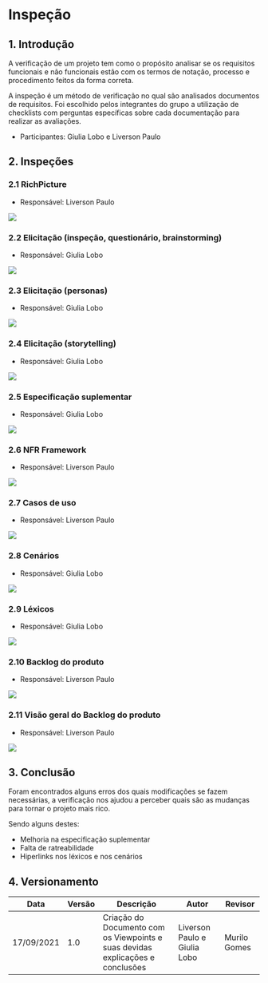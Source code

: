 # Inspeção

## 1. Introdução

A verificação de um projeto tem como o propósito analisar se os requisitos funcionais e não funcionais estão com os termos de notação, processo e procedimento feitos da forma correta.

A inspeção é um método de verificação no qual são analisados documentos de requisitos. Foi escolhido pelos integrantes do grupo a utilização de checklists com perguntas específicas sobre cada documentação para realizar as avaliações.

* Participantes: Giulia Lobo e Liverson Paulo

## 2. Inspeções

### 2.1 RichPicture

* Responsável: Liverson Paulo

![](../../assets/Inspecao_Richpicture.jpeg)

### 2.2 Elicitação (inspeção, questionário, brainstorming)

* Responsável: Giulia Lobo

![](../../assets/Inspecao_Elicitacao_iqb.jpeg)

### 2.3 Elicitação (personas)

* Responsável: Giulia Lobo

![](../../assets/Inspecao_personas.jpeg)

### 2.4 Elicitação (storytelling)

* Responsável: Giulia Lobo

![](../../assets/Inspecao_Storytelling.jpeg)

### 2.5 Especificação suplementar

* Responsável: Giulia Lobo

![](../../assets/Inspecao_especificacao.jpeg)

### 2.6 NFR Framework

* Responsável: Liverson Paulo

![](../../assets/Inspecao_NFR.jpeg)

### 2.7 Casos de uso

* Responsável: Liverson Paulo

![](../../assets/Inspecao_casos_uso.jpeg)

### 2.8 Cenários

* Responsável: Giulia Lobo

![](../../assets/Inspecao_cenarios.jpeg)

### 2.9 Léxicos

* Responsável: Giulia Lobo

![](../../assets/Inspecao_lexicos.jpeg)

### 2.10 Backlog do produto

* Responsável: Liverson Paulo

![](../../assets/Inspecao_backlog_pt1.jpeg)

### 2.11 Visão geral do Backlog do produto

* Responsável: Liverson Paulo

![](../../assets/Inspecao_backlog_pt2.jpeg)

## 3. Conclusão

Foram encontrados alguns erros dos quais modificações se fazem necessárias, a verificação nos ajudou a perceber quais são as mudanças para tornar o projeto mais rico.

Sendo alguns destes:

- Melhoria na especificação suplementar
- Falta de ratreabilidade
- Hiperlinks nos léxicos e nos cenários

## 4. Versionamento

| Data       | Versão | Descrição            |         Autor           | Revisor |
|------------|-----|-------------------------|-------------------------|---------|
| 17/09/2021 | 1.0 | Criação do Documento com os Viewpoints e suas devidas explicações e conclusões  | Liverson Paulo e Giulia Lobo | Murilo Gomes |